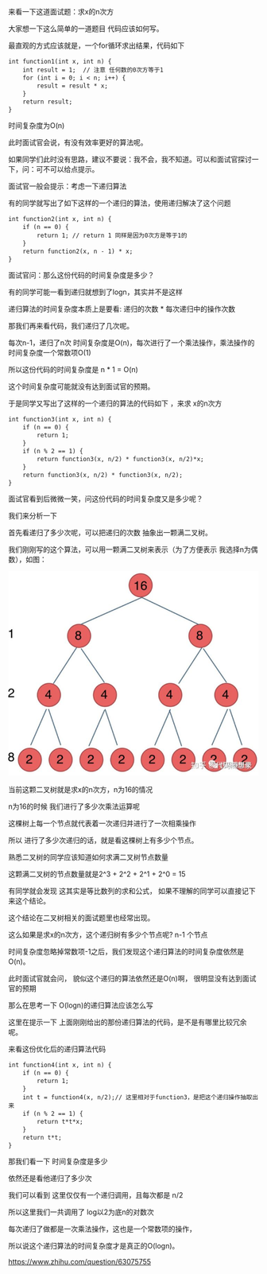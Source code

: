 来看一下这道面试题：求x的n次方

大家想一下这么简单的一道题目 代码应该如何写。

最直观的方式应该就是，一个for循环求出结果，代码如下
```
int function1(int x, int n) {
    int result = 1;  // 注意 任何数的0次方等于1
    for (int i = 0; i < n; i++) {
        result = result * x;
    }
    return result;
}
```
时间复杂度为O(n)

此时面试官会说，有没有效率更好的算法呢。

如果同学们此时没有思路，建议不要说：我不会，我不知道。可以和面试官探讨一下，问：可不可以给点提示。

面试官一般会提示：考虑一下递归算法

有的同学就写出了如下这样的一个递归的算法，使用递归解决了这个问题
```
int function2(int x, int n) {
    if (n == 0) {
        return 1; // return 1 同样是因为0次方是等于1的
    }
    return function2(x, n - 1) * x;
}
```
面试官问：那么这份代码的时间复杂度是多少？

有的同学可能一看到递归就想到了logn，其实并不是这样

递归算法的时间复杂度本质上是要看: 递归的次数 * 每次递归中的操作次数

那我们再来看代码，我们递归了几次呢。

每次n-1，递归了n次 时间复杂度是O(n)，每次进行了一个乘法操作，乘法操作的时间复杂度一个常数项O(1)

所以这份代码的时间复杂度是 n * 1 = O(n)

这个时间复杂度可能就没有达到面试官的预期。

于是同学又写出了这样的一个递归的算法的代码如下 ，来求 x的n次方
```
int function3(int x, int n) {
    if (n == 0) {
        return 1;
    }
    if (n % 2 == 1) {
        return function3(x, n/2) * function3(x, n/2)*x;
    }
    return function3(x, n/2) * function3(x, n/2);
}
```
面试官看到后微微一笑，问这份代码的时间复杂度又是多少呢？

我们来分析一下

首先看递归了多少次呢，可以把递归的次数 抽象出一颗满二叉树。

我们刚刚写的这个算法，可以用一颗满二叉树来表示（为了方便表示 我选择n为偶数），如图：

![markdown image](../images/binaryTree.jpg "binary tree")


当前这颗二叉树就是求x的n次方，n为16的情况

n为16的时候 我们进行了多少次乘法运算呢

这棵树上每一个节点就代表着一次递归并进行了一次相乘操作

所以 进行了多少次递归的话，就是看这棵树上有多少个节点。

熟悉二叉树的同学应该知道如何求满二叉树节点数量

这颗满二叉树的节点数量就是2^3 + 2^2 + 2^1 + 2^0 = 15

有同学就会发现 这其实是等比数列的求和公式， 如果不理解的同学可以直接记下来这个结论。

这个结论在二叉树相关的面试题里也经常出现。

这么如果是求x的n次方，这个递归树有多少个节点呢? n-1 个节点


时间复杂度忽略掉常数项-1之后，我们发现这个递归算法的时间复杂度依然是O(n)。

此时面试官就会问， 貌似这个递归的算法依然还是O(n)啊， 很明显没有达到面试官的预期

那么在思考一下 O(logn)的递归算法应该怎么写

这里在提示一下 上面刚刚给出的那份递归算法的代码，是不是有哪里比较冗余呢。

来看这份优化后的递归算法代码
```
int function4(int x, int n) {
    if (n == 0) {
        return 1;
    }
    int t = function4(x, n/2);// 这里相对于function3，是把这个递归操作抽取出来
    if (n % 2 == 1) {
        return t*t*x;
    }
    return t*t;
}
```
那我们看一下 时间复杂度是多少

依然还是看他递归了多少次

我们可以看到 这里仅仅有一个递归调用，且每次都是 n/2

所以这里我们一共调用了 log以2为底n的对数次

每次递归了做都是一次乘法操作，这也是一个常数项的操作，

所以说这个递归算法的时间复杂度才是真正的O(logn)。

https://www.zhihu.com/question/63075755